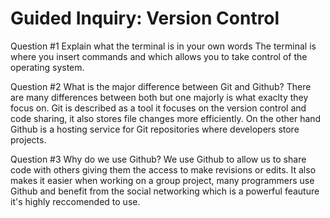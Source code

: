 # Guided Inquiry: Version Control

Question #1
Explain what the terminal is in your own words
The terminal is where you insert commands and which allows you to take control of the operating system.


Question #2
What is the major difference between Git and Github?
There are many differences between both but one majorly is what exaclty they focus on. Git is described as a tool it focuses on the version control and code sharing, it also stores file changes more efficiently. On the other hand Github is a hosting service for Git repositories where developers store projects.

Question #3
Why do we use Github?
We use Github to allow us to share code with others giving them the access to make revisions or edits. It also makes it easier when working on a group project, many programmers use Github and benefit from the social networking which is a powerful feauture it's highly reccomended to use.